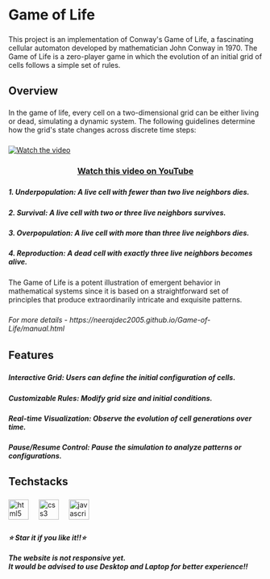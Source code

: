 <h1 align="left">Game of Life</h1>

###

<p align="left">This project is an implementation of Conway's Game of Life, a fascinating cellular automaton developed by mathematician John Conway in 1970. The Game of Life is a zero-player game in which the evolution of an initial grid of cells follows a simple set of rules.</p>

###

<h2 align="left">Overview</h2>

###

<p align="left">In the game of life, every cell on a two-dimensional grid can be either living or dead, simulating a dynamic system. The following guidelines determine how the grid's state changes across discrete time steps:</p>

###
[![Watch the video](https://img.youtube.com/vi/PL5K2uM5biE/maxresdefault.jpg)](https://youtu.be/PL5K2uM5biE)
<div align="center">
  

### [Watch this video on YouTube](https://youtu.be/PL5K2uM5biE)
</div>

###

<h5 align="left">1. Underpopulation: A live cell with fewer than two live neighbors dies.</h5>

###

<h5 align="left">2. Survival: A live cell with two or three live neighbors survives.</h5>

###

<h5 align="left">3. Overpopulation: A live cell with more than three live neighbors dies.</h5>

###

<h5 align="left">4. Reproduction: A dead cell with exactly three live neighbors becomes alive.</h5>

###

<p align="left">The Game of Life is a potent illustration of emergent behavior in mathematical systems since it is based on a straightforward set of principles that produce extraordinarily intricate and exquisite patterns.</p>

###

<h6 align="left">For more details - https://neerajdec2005.github.io/Game-of-Life/manual.html</h6>

###

<h2 align="left">Features</h2>

###

<h5 align="left">Interactive Grid: Users can define the initial configuration of cells.</h5>

###

<h5 align="left">Customizable Rules: Modify grid size and initial conditions.</h5>

###

<h5 align="left">Real-time Visualization: Observe the evolution of cell generations over time.</h5>

###

<h5 align="left">Pause/Resume Control: Pause the simulation to analyze patterns or configurations.</h5>

###

<h2 align="left">Techstacks</h2>

###

<div align="left">
  <img src="https://img.shields.io/badge/HTML5-E34F26?logo=html5&logoColor=white&style=for-the-badge" height="40" alt="html5 logo"  />
  <img width="12" />
  <img src="https://img.shields.io/badge/CSS3-1572B6?logo=css3&logoColor=white&style=for-the-badge" height="40" alt="css3 logo"  />
  <img width="12" />
  <img src="https://img.shields.io/badge/JavaScript-F7DF1E?logo=javascript&logoColor=black&style=for-the-badge" height="40" alt="javascript logo"  />
</div>

###

<h5 align="left">⭐️ Star it if you like it!!⭐️<br><br>The website is not responsive yet.<br>It would be advised to use Desktop and Laptop for better experience!!</h5>

###
